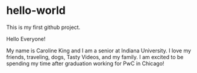 # hello-world
This is my first github project. 

Hello Everyone!

My name is Caroline King and I am a senior at Indiana University. I love my friends, traveling, dogs, Tasty Videos, and my family. I am excited to be spending my time after graduation working for PwC in Chicago!

